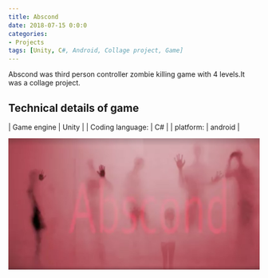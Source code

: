 ```yaml
---
title: Abscond
date: 2018-07-15 0:0:0
categories:
- Projects
tags: [Unity, C#, Android, Collage project, Game]
---
```


Abscond was third person controller zombie killing game with 4 levels.It was a collage project.


## Technical details of game

| Game engine | Unity |
| Coding language: | C# |
| platform: | android |

![abscondartdesign](/assets/images/abscondartdesign.jpg)